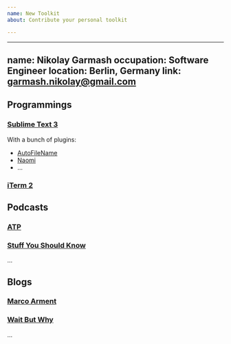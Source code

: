 ```yaml
---
name: New Toolkit
about: Contribute your personal toolkit

---
```


<!--
Feel free to structure your toolkit in any way you feel makes sense.
Below you can see a minimal example.
-->

---
name: Nikolay Garmash
occupation: Software Engineer
location: Berlin, Germany
link: garmash.nikolay@gmail.com
---

## Programmings

###  [Sublime Text 3](http://sublimetext.com)

With a bunch of plugins:
* [Auto​File​Name](https://packagecontrol.io/packages/AutoFileName)
* [Naomi](https://packagecontrol.io/packages/Naomi)
* …

### [iTerm 2](https://iterm2.com)


## Podcasts

### [ATP](https://atp.fm)

### [Stuff You Should Know](http://stuffyoushouldknow.com)

…


## Blogs

### [Marco Arment](https://marco.org)

### [Wait But Why](https://waitbutwhy.com)

…
